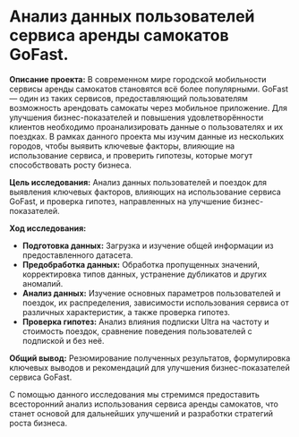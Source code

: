 # Анализ данных пользователей сервиса аренды самокатов GoFast.

**Описание проекта:** В современном мире городской мобильности сервисы аренды самокатов становятся всё более популярными. GoFast — один из таких сервисов, предоставляющий пользователям возможность арендовать самокаты через мобильное приложение. Для улучшения бизнес-показателей и повышения удовлетворённости клиентов необходимо проанализировать данные о пользователях и их поездках. В рамках данного проекта мы изучим данные из нескольких городов, чтобы выявить ключевые факторы, влияющие на использование сервиса, и проверить гипотезы, которые могут способствовать росту бизнеса.

**Цель исследования:** Анализ данных пользователей и поездок для выявления ключевых факторов, влияющих на использование сервиса GoFast, и проверка гипотез, направленных на улучшение бизнес-показателей.

**Ход исследования:**

- **Подготовка данных:** Загрузка и изучение общей информации из предоставленного датасета.
- **Предобработка данных:** Обработка пропущенных значений, корректировка типов данных, устранение дубликатов и других аномалий.
- **Анализ данных:** Изучение основных параметров пользователей и поездок, их распределения, зависимости использования сервиса от различных характеристик, а также проверка гипотез.
- **Проверка гипотез:** Анализ влияния подписки Ultra на частоту и стоимость поездок, сравнение поведения пользователей с подпиской и без неё.

**Общий вывод:** Резюмирование полученных результатов, формулировка ключевых выводов и рекомендаций для улучшения бизнес-показателей сервиса GoFast.

С помощью данного исследования мы стремимся предоставить всесторонний анализ использования сервиса аренды самокатов, что станет основой для дальнейших улучшений и разработки стратегий роста бизнеса.
